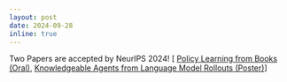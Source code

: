 ```yaml
---
layout: post
date: 2024-09-28
inline: true
---
```

Two Papers are accepted by NeurIPS 2024! [ [Policy Learning from Books (Oral)](https://openreview.net/forum?id=Ddak3nSqQM), [Knowledgeable Agents from Language Model Rollouts (Poster)](https://openreview.net/forum?id=tb1MlJCY5g)]

